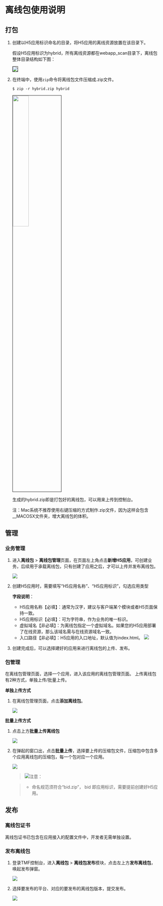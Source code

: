 # 离线包使用说明

## 打包

1. 创建以H5应用标识命名的目录，将H5应用的离线资源放置在该目录下。

   假设H5应用标识为hybrid，所有离线资源都在webapp_scan目录下，离线包整体目录结构如下图：

   <img src="../../img/offline_package.png" style="border:1.5px solid">

2. 在终端中，使用`zip`命令将离线包文件压缩成.zip文件。

   ```shell
   $ zip -r hybrid.zip hybrid
   ```

   <img src="../../img/hybrid_package_zip.png" width=33% style="border:1.5px solid" >

   生成的hybrid.zip即是打包好的离线包，可以用来上传到控制台。

   

   注：Mac系统不推荐使用右键压缩的方式制作.zip文件，因为这样会包含__MACOSX文件夹，增大离线包的体积。

## 管理

### 业务管理

1. 进入**离线包** > **离线包管理**页面，在页面左上角点击**新增H5应用**，可创建业务，后续用于承载离线包，只有创建了应用之后，才可以上传并发布离线包。

   ![](../../img/1.png)

2. 创建H5应用时，需要填写“H5应用名称”、“H5应用标识”，勾选应用类型

   **字段说明**：

   - H5应用名称【必填】：通常为汉字，建议与客户端某个模块或者H5页面保持一致。
   - H5应用标识【必填】：可为字符串，作为业务的唯一标识。     
   - 虚拟域名【非必填】：为离线包指定一个虚拟域名。如果您的H5应用部署了在线资源，那么该域名需与在线资源域名一致。
   - 入口路径【非必填】：H5应用的入口地址，默认值为index.html。
   ![](../../img/2.png)

3. 创建完成后，可以选择建好的应用来进行离线包的上传、发布。

### 包管理

在离线包管理页面，选择一个应用，进入该应用的离线包管理页面。
上传离线包有2种方式，单独上传/批量上传。

**单独上传方式**

1. 在离线包管理页面，点击**添加离线包**。

   ![](../../img/4.png)
   

**批量上传方式**

1. 点击上方**批量上传离线包**

   ![](../../img/6.png)

2. 在弹起的窗口出，点击**批量上传**，选择要上传的压缩包文件，压缩包中包含多个应用离线包的压缩包，每一个包对应一个应用。

   ![](../../img/7.png)

   > ![](../../img/caution.png)注意：

   > - 命名规范须符合“bid.zip”， bid 即应用标识，需要提前创建好H5应用。


## 发布

### 离线包证书

离线包证书已包含在应用接入的配置文件中，开发者无需单独设置。



### 发布离线包

1. 登录TMF控制台，进入**离线包** > **离线包发布**模块，点击左上方**发布离线包**，唤起发布弹窗。

   ![](../../img/10.png)

2. 选择要发布的平台、对应的要发布的离线包版本，提交发布。

   ![](../../img/11.png)
